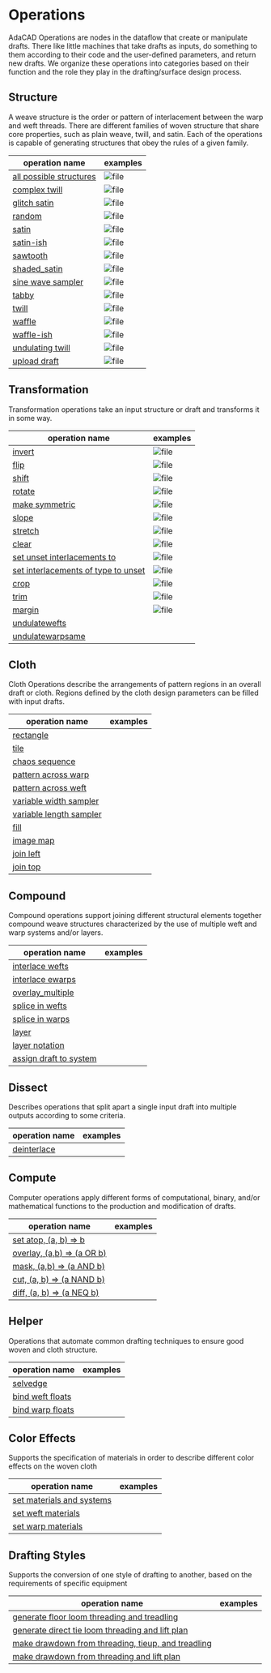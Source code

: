 # Operations
AdaCAD Operations are nodes in the dataflow that create or manipulate drafts. There like little machines that take drafts as inputs, do something to them according to their code and the user-defined parameters, and return new drafts. We organize these operations into categories based on their function and the role they play in the drafting/surface design process. 

<!-- consider sets: 
basic / advanced
synth
profile drafting
floor and shaft loom
imagery
sampling
compound/complex -->


## Structure 

A weave structure is the order or pattern of interlacement between the warp and weft threads. There are different families of woven structure that share core properties, such as plain weave, twill, and satin. Each of the operations is capable of generating structures that obey the rules of a given family. 


 | operation name  | examples |
 | -------- | ------- | 
| [all possible structures](./operations/combos) | ![file](./img/combos.png) |  
| [complex twill](./operations/complextwill) | ![file](./img/complextwill.png) | 
| [glitch satin](./operations/glitchsatin) | ![file](./img/glitchsatin.png) |  
| [random](./operations/random) | ![file](./img/random.png) |  
| [satin](./operations/satin) |![file](./img/satin.png) |  
| [satin-ish](./operations/satinish) | ![file](./img/satinish.png) |  
| [sawtooth](./operations/sawtooth) | ![file](./img/sawtooth.png) |  
| [shaded_satin](./operations/shaded_satin) | ![file](./img/shaded_satin.png) |  
| [sine wave sampler](./operations/sine) | ![file](./img/sine.png) |  
| [tabby](./operations/tabbyder) | ![file](./img/tabbyder.png) |  
| [twill](./operations/twill) | ![file](./img/twill.png) |  
| [waffle](./operations/waffle) | ![file](./img/waffle.png) |  
| [waffle-ish](./operations/waffleish) | ![file](./img/waffleish.png)|  
| [undulating twill](./operations/undulatingtwill) | ![file](./img/undulatingtwill.png) |  
| [upload draft](./operations/bwimagemap) | ![file](./img/bwimagemap.png) |  


## Transformation 
Transformation operations take an input structure or draft and transforms it in some way.

| operation name  | examples |
 | -------- | ------- | 
| [invert](./operations/invert) | ![file](./img/invert.png) |  
| [flip](./operations/flip) | ![file](./img/flip.png) |  
| [shift](./operations/shift) | ![file](./img/shift.png)|  
| [rotate](./operations/rotate) | ![file](./img/rotate.png) |  
| [make symmetric](./operations/makesymmetric) | ![file](./img/makesymmetric.png) |  
| [slope](./operations/slope) | ![file](./img/slope.png) |  
| [stretch](./operations/stretch) | ![file](./img/stretch.png)|  
| [clear](./operations/clear) | ![file](./img/clear.png)|  
| [set unset interlacements to](./operations/set_unset) | ![file](./img/set_unset.png) |  
| [set interlacements of type to unset ](./operations/set_down_to_unset) | ![file](./img/set_down_to_unset.png) |  
| [crop](./operations/crop) | ![file](./img/crop.png) |  
| [trim](./operations/trim) | ![file](./img/trim.png) |  
| [margin](./operations/margin) | ![file](./img/margin.png)|  
| [undulatewefts](./operations/undulatewefts) | <!--![file](./img/.png)--> |  
| [undulatewarpsame](./operations/undulatewarps") | <!--![file](./img/.png)--> |  


## Cloth 
Cloth Operations describe the arrangements of pattern regions in an overall draft or cloth. Regions defined by the cloth design parameters can be filled with input drafts. 

 | operation name  | examples |
 | -------- | ------- | 
| [rectangle](./operations/rectangle) | <!--![file](./img/.png)--> |  
| [tile](./operations/tile) | <!--![file](./img/.png)--> |  
| [chaos sequence](./operations/chaos) | <!--![file](./img/.png)--> |  
| [pattern across warp](./operations/warp_profile) | <!--![file](./img/.png)--> |  
| [pattern across weft](./operations/weft_profile) | <!--![file](./img/.png)--> |  
| [variable width sampler](./operations/sample_width) | <!--![file](./img/.png)--> |  
| [variable length sampler](./operations/sample_length) | <!--![file](./img/.png)--> |  
| [fill](./operations/fill) | <!--![file](./img/.png)--> |  
| [image map](./operations/imagemap) | <!--![file](./img/.png)--> |  
| [join left](./operations/join_left) | <!--![file](./img/.png)--> |  
| [join top](./operations/join_top) | <!--![file](./img/.png)--> |  

## Compound
Compound operations support joining different structural elements together compound weave structures characterized by the use of multiple weft and warp systems and/or layers.

 | operation name  | examples |
 | -------- | ------- | 
| [interlace wefts](./operations/interlace) | <!--![file](./img/.png)--> |  
| [interlace ewarps](./operations/interlacewarps) | <!--![file](./img/.png)--> |  
| [overlay_multiple](./operations/overlay_multiple) | <!--![file](./img/.png)--> |  
| [splice in wefts](./operations/splice_in_wefts) | <!--![file](./img/.png)--> |  
| [splice in warps](./operations/splice_in_warps) | <!--![file](./img/.png)--> |  
| [layer](./operations/layer) | <!--![file](./img/.png)--> |  
| [layer notation](./operations/notation) | <!--![file](./img/.png)--> |  
| [assign draft to system](./operations/assign_systems) | <!--![file](./img/.png)--> |  

## Dissect
Describes operations that split apart a single input draft into multiple outputs according to some criteria.

 | operation name  | examples |
| -------- | ------- | 
| [deinterlace](./operations/deinterlace") | <!--![file](./img/.png)--> |  


## Compute
Computer operations apply different forms of computational, binary, and/or mathematical functions to the production and modification of drafts.

 | operation name  | examples |
 | -------- | ------- | 
| [set atop, (a, b) => b](./operations/atop) | <!--![file](./img/.png)--> |  
| [overlay, (a,b) => (a OR b)](./operations/overlay) | <!--![file](./img/.png)--> |  
| [mask, (a,b) => (a AND b)](./operations/mask) | <!--![file](./img/.png)--> |  
| [cut, (a, b) => (a NAND b)](./operations/cutout) | <!--![file](./img/.png)--> |  
| [diff, (a, b) => (a NEQ b)](./operations/diff) | <!--![file](./img/.png)--> |  

## Helper
Operations that automate common drafting techniques to ensure good woven and cloth structure.

 | operation name  | examples |
 | -------- | ------- | 
| [selvedge](./operations/selvedge) | <!--![file](./img/.png)--> |  
| [bind weft floats](./operations/bind_weft_floats) | <!--![file](./img/.png)--> |  
| [bind warp floats](./operations/bind_warp_floats) | <!--![file](./img/.png)--> |  


## Color Effects
Supports the specification of materials in order to describe different color effects on the woven cloth

 | operation name  | examples |
 | -------- | ------- | 
| [set materials and systems](./operations/apply_materials) | <!--![file](./img/.png)--> |  
| [set weft materials](./operations/apply_weft_materials) | <!--![file](./img/.png)--> |  
| [set warp materials](./operations/apply_warp_materials) | <!--![file](./img/.png)--> |  


## Drafting Styles
Supports the conversion of one style of drafting to another, based on the requirements of specific equipment


 | operation name  | examples |
 | -------- | ------- | 
| [generate floor loom threading and treadling](./operations/floor_loom) | <!--![file](./img/.png)--> |  
| [generate direct tie loom threading and lift plan](./operations/direct_loom) | <!--![file](./img/.png)--> |  
| [make drawdown from threading, tieup, and treadling](./operations/drawdown) | <!--![file](./img/.png)--> |  
| [make drawdown from threading and lift plan](./operations/directdrawdown") | <!--![file](./img/.png)--> |  
